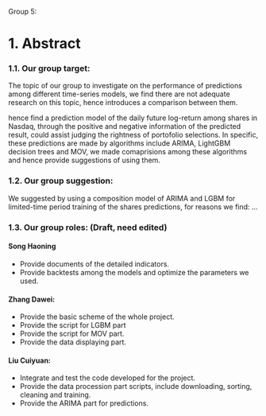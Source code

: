 
Group 5:
# 1. Abstract

### 1.1. Our group target:
The topic of our group to investigate on the performance of predictions among different time-series models, we find there are not adequate research on this topic, hence introduces a comparison between them.

hence find a prediction model of the daily future log-return among shares in Nasdaq, through the positive and negative information of the predicted result, could assist judging the rightness of portofolio selections. In specific, these predictions are made by algorithms include ARIMA, LightGBM decision trees and MOV, we made comaprisions among these algorithms and hence provide suggestions of using them.

### 1.2. Our group suggestion:
We suggested by using a composition model of ARIMA and LGBM for limited-time period training of the shares predictions, for reasons we find: ...


### 1.3. Our group roles: (Draft, need edited)
#### Song Haoning
- Provide documents of the detailed indicators.
- Provide backtests among the models and optimize the parameters we used.

#### Zhang Dawei:
- Provide the basic scheme of the whole project.
- Provide the script for LGBM part
- Provide the script for MOV part.
- Provide the data displaying part.

#### Liu Cuiyuan:
- Integrate and test the code developed for the project.
- Provide the data procession part scripts, include downloading, sorting, cleaning and training.
- Provide the ARIMA part for predictions.
  
